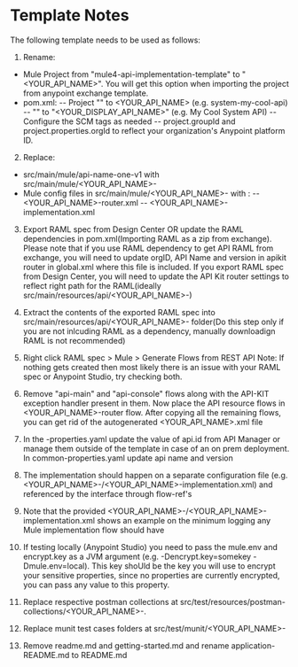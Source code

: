 # Template Notes

The following template needs to be used as follows:

1. Rename:
- Mule Project from "mule4-api-implementation-template" to "<YOUR_API_NAME>". You will get this option when importing the project from anypoint exchange template.
- pom.xml:
	-- Project "<artifactId></artifactId>" to <YOUR_API_NAME> (e.g. system-my-cool-api)
	-- "<name></name>" to "<YOUR_DISPLAY_API_NAME>" (e.g. My Cool System API)
	-- Configure the SCM tags as needed
	-- project.groupId and project.properties.orgId to reflect your organization's Anypoint platform ID. 

2. Replace:
- src/main/mule/api-name-one-v1 with src/main/mule/<YOUR_API_NAME>-<VERSION>
- Mule config files in src/main/mule/<YOUR_API_NAME>-<VERSION> with :
    -- <YOUR_API_NAME>-router.xml
	-- <YOUR_API_NAME>-implementation.xml

3. Export RAML spec from Design Center OR update the RAML dependencies in pom.xml(Importing RAML as a zip from exchange). Please note that if you 
use RAML dependency to get API RAML from exchange, you will need to update orgID, API Name and version in apikit router in global.xml where this file is included. 
If you export RAML spec from Design Center, you will need to update the API Kit router settings to reflect
right path for the RAML(ideally src/main/resources/api/<YOUR_API_NAME>-<VERSION>)

4. Extract the contents of the exported RAML spec into src/main/resources/api/<YOUR_API_NAME>-<VERSION> folder(Do this step only if you are not inlcuding RAML as a dependency, manually downloadign RAML is not recommended)

5. Right click RAML spec > Mule > Generate Flows from REST API
   Note: If nothing gets created then most likely there is an issue with your RAML spec or Anypoint Studio, try checking both.

6. Remove "api-main" and "api-console" flows along with the API-KIT exception handler present in them. Now place the API resource flows in <YOUR_API_NAME>-router flow. After copying all the remaining flows, you can get rid of the autogenerated <YOUR_API_NAME>.xml file 

7. In the <environment>-properties.yaml update the value of api.id from API Manager or manage them outside of the template in case of an on prem deployment. In common-properties.yaml update api name and version

8. The implementation should happen on a separate configuration file (e.g. <YOUR_API_NAME>-<VERSION>/<YOUR_API_NAME>-implementation.xml) and referenced by the interface through flow-ref's

9. Note that the provided <YOUR_API_NAME>-<ROUTER>/<YOUR_API_NAME>-implementation.xml shows an example on the minimum logging any Mule implementation flow should have

10. If testing locally (Anypoint Studio) you need to pass the mule.env and encrypt.key as a JVM argument (e.g. -Dencrypt.key=somekey -Dmule.env=local).
This key shoUld be the key you will use to encrypt your sensitive properties, since no properties are currently encrypted, you can pass any value to this property.

11. Replace respective postman collections at src/test/resources/postman-collections/<YOUR_API_NAME>-<VERSION>.

12. Replace munit test cases folders at src/test/munit/<YOUR_API_NAME>-<VERSION>

13. Remove readme.md and getting-started.md and rename application-README.md to README.md

